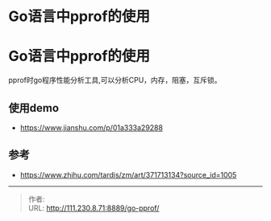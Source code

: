 # Go语言中pprof的使用


<!--more-->
# Go语言中pprof的使用
pprof时go程序性能分析工具,可以分析CPU，内存，阻塞，互斥锁。

## 使用demo
- https://www.jianshu.com/p/01a333a29288


## 参考
- https://www.zhihu.com/tardis/zm/art/371713134?source_id=1005


---

> 作者:   
> URL: http://111.230.8.71:8889/go-pprof/  


